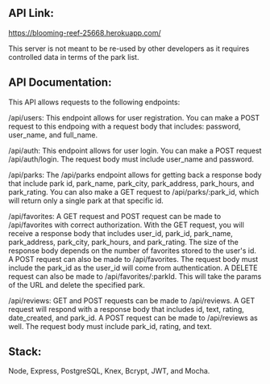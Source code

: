 ## API Link: 

https://blooming-reef-25668.herokuapp.com/

This server is not meant to be re-used by other developers as it requires controlled data in terms of the park list.

## API Documentation: 

This API allows requests to the following endpoints:

/api/users: This endpoint allows for user registration. You can make a POST request to this endpoing with a request body that includes: password, user_name, and full_name. 

/api/auth: This endpoint allows for user login. You can make a POST request /api/auth/login. The request body must include user_name and password. 

/api/parks: The /api/parks endpoint allows for getting back a response body that include park id, park_name, park_city, park_address, park_hours, and park_rating. You can also make a GET request to /api/parks/:park_id, which will return only a single park at that specific id. 

/api/favorites: A GET request and POST request can be made to /api/favorites with correct authorization. With the GET request, you will receive a response body that includes user_id, park_id, park_name, park_address, park_city, park_hours, and park_rating. The size of the response body depends on the number of favorites stored to the user's id. A POST request can also be made to /api/favorites. The request body must include the park_id as the user_id will come from authentication. A DELETE request can also be made to /api/favorites/:parkId. This will take the params of the URL and delete the specified park. 

/api/reviews: GET and POST requests can be made to /api/reviews. A GET request will respond with a response body that includes id, text, rating, date_created, and park_id. A POST request can be made to /api/reviews as well. The request body must include park_id, rating, and text. 


## Stack:

Node, Express, PostgreSQL, Knex, Bcrypt, JWT, and Mocha. 
